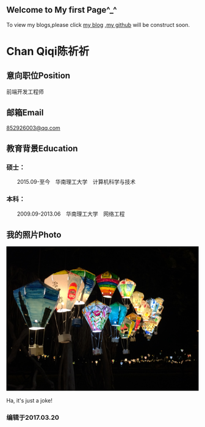 ## Welcome to My first Page^_^

To view my blogs,please click [my blog](http://scutcqq.blog.163.com/) ,[my github](https://chanqq.github.io/) will be construct soon.

# Chan Qiqi陈祈祈

## 意向职位Position

前端开发工程师

## 邮箱Email

852926003@qq.com

## 教育背景Education

### 硕士：

　　2015.09-至今　华南理工大学　计算机科学与技术

### 本科：

　　2009.09-2013.06　华南理工大学　网络工程

## 我的照片Photo

![Image](./images/light.JPG)

Ha, it's just a joke!

### 编辑于2017.03.20
